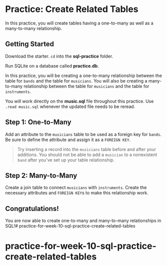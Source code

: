 # Practice: Create Related Tables

In this practice, you will create tables having a one-to-many as well as a
many-to-many relationship.

## Getting Started

Download the starter. `cd` into the __sql-practice__ folder.

Run SQLite on a database called __practice.db__.

In this practice, you will be creating a one-to-many relationship between the
table for `bands` and the table for `musicians`. You will also be creating a
many-to-many relationship between the table for `musicians` and the table for
`instruments`.

You will work directly on the __music.sql__ file throughout this practice. Use
`.read music.sql` whenever the updated file needs to be reread.

## Step 1: One-to-Many

Add an attribute to the `musicians` table to be used as a foreign key for
`bands`. Be sure to define the attribute and assign it as a `FOREIGN KEY`.

> Try inserting a record into the `musicians` table before and after your
> additions. You should not be able to add a `musician` to a nonexistent `band`
> after you've set up your table relationship.

## Step 2: Many-to-Many

Create a join table to connect `musicians` with `instruments`. Create the
necessary attributes and `FOREIGN KEY`s to make this relationship work.

## Congratulations!

You are now able to create one-to-many and many-to-many relationships in SQL!# practice-for-week-10-sql-practice-create-related-tables
# practice-for-week-10-sql-practice-create-related-tables
